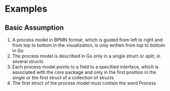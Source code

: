 # Examples

## Basic Assumption

1. A process model in BPMN format, which is guided from left to right and from top to bottom in the visualization, is only written from top to bottom in Go
2. The process model is described in Go only in a single struct or split, in several structs
3. Each process model points to a field to a specified interface, which is associated with the core package and only in the first position in the single or the first struct of a collection of structs
4. The first struct of the process model must contain the word Process
